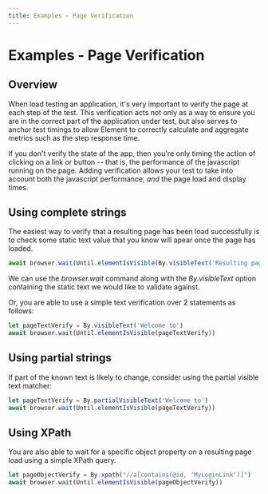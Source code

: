 ```yaml
---
title: Examples - Page Verification
---
```


# Examples - Page Verification

## Overview

When load testing an application, it's very important to verify the page at each step of the test.
This verification acts not only as a way to ensure you are in the correct part of the application under test, 
but also serves to anchor test timings to allow Element to correctly calculate and aggregate metrics such as the step response time.

If you don't verify the state of the app, then you're only timing the action of clicking on a link or button -- that is, the performance of the javascript running on the page.
Adding verification allows your test to take into account both the javascript performance, *and* the page load and display times.

## Using complete strings

The easiest way to verify that a resulting page has been load successfully is to check some static text value that you know will apear once the page has loaded.

```typescript
await browser.wait(Until.elementIsVisible(By.visibleText('Resulting page text here')))
```
We can use the *browser.wait* command along with the *By.visibleText* option containing the static text we would like to validate against.

Or, you are able to use a simple text verification over 2 statements as follows:

```typescript
let pageTextVerify = By.visibleText('Welcome to')
await browser.wait(Until.elementIsVisible(pageTextVerify))
```

## Using partial strings

If part of the known text is likely to change, consider using the partial visible text matcher:

```typescript
let pageTextVerify = By.partialVisibleText('Welcome to')
await browser.wait(Until.elementIsVisible(pageTextVerify))
```

## Using XPath

You are also able to wait for a specific object property on a resulting page load using a simple XPath query.

```typescript
let pageObjectVerify = By.xpath("//a[contains(@id, 'MyLoginLink')]")
await browser.wait(Until.elementIsVisible(pageObjectVerify))
```

<!-- suffix -->